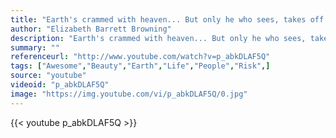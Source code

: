```yaml
---
title: "Earth's crammed with heaven... But only he who sees, takes off his shoes."
author: "Elizabeth Barrett Browning"
description: "Earth's crammed with heaven... But only he who sees, takes off his shoes. - Elizabeth Barrett Browning quotes from GetInspired365.com"
summary: ""
referenceurl: "http://www.youtube.com/watch?v=p_abkDLAF5Q"
tags: ["Awesome","Beauty","Earth","Life","People","Risk",]
source: "youtube"
videoid: "p_abkDLAF5Q"
image: "https://img.youtube.com/vi/p_abkDLAF5Q/0.jpg"
---
```


{{< youtube p_abkDLAF5Q >}}
